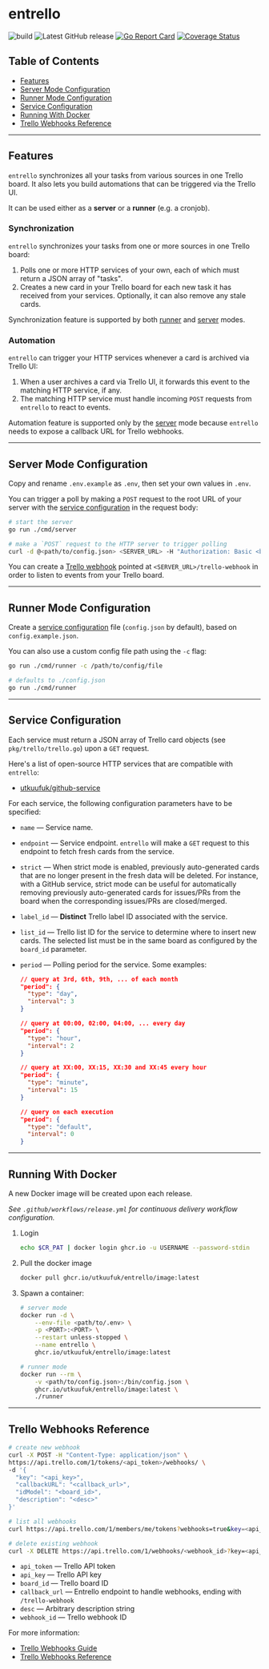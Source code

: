 # entrello
![build](https://github.com/utkuufuk/entrello/workflows/entrello/badge.svg?branch=master)
![Latest GitHub release](https://img.shields.io/github/release/utkuufuk/entrello.svg)
[![Go Report Card](https://goreportcard.com/badge/github.com/utkuufuk/entrello)](https://goreportcard.com/report/github.com/utkuufuk/entrello)
[![Coverage Status](https://coveralls.io/repos/github/utkuufuk/entrello/badge.svg)](https://coveralls.io/github/utkuufuk/entrello)

## Table of Contents
- [Features](#features)
- [Server Mode Configuration](#server-mode-configuration)
- [Runner Mode Configuration](#runner-mode-configuration)
- [Service Configuration](#service-configuration)
- [Running With Docker](#running-with-docker)
- [Trello Webhooks Reference](#trello-webhooks-reference)

---

## Features
`entrello` synchronizes all your tasks from various sources in one Trello board. It also lets you build automations that can be triggered via the Trello UI.

It can be used either as a **server** or a **runner** (e.g. a cronjob).

### Synchronization
`entrello` synchronizes your tasks from one or more sources in one Trello board:
1. Polls one or more HTTP services of your own, each of which must return a JSON array of "tasks".
2. Creates a new card in your Trello board for each new task it has received from your services. Optionally, it can also remove any stale cards.

Synchronization feature is supported by both [runner](#runner-mode-configuration) and [server](#server-mode-configuration) modes.

### Automation
`entrello` can trigger your HTTP services whenever a card is archived via Trello UI:
1. When a user archives a card via Trello UI, it forwards this event to the matching HTTP service, if any.
2. The matching HTTP service must handle incoming `POST` requests from `entrello` to react to events.

Automation feature is supported only by the [server](#server-mode-configuration) mode because `entrello` needs to expose a callback URL for Trello webhooks.

---

## Server Mode Configuration
Copy and rename `.env.example` as `.env`, then set your own values in `.env`.

You can trigger a poll by making a `POST` request to the root URL of your server with the [service configuration](#service-configuration) in the request body:

```sh
# start the server
go run ./cmd/server

# make a `POST` request to the HTTP server to trigger polling
curl -d @<path/to/config.json> <SERVER_URL> -H "Authorization: Basic <base64(<USERNAME>:<PASSWORD>)>"
```

You can create a [Trello webhook](#trello-webhooks-reference) pointed at `<SERVER_URL>/trello-webhook` in order to listen to events from your Trello board.

---

## Runner Mode Configuration
Create a [service configuration](#service-configuration) file (`config.json` by default), based on `config.example.json`.

You can also use a custom config file path using the `-c` flag:
```sh
go run ./cmd/runner -c /path/to/config/file

# defaults to ./config.json
go run ./cmd/runner
```

---

## Service Configuration
Each service must return a JSON array of Trello card objects (see `pkg/trello/trello.go`) upon a `GET` request. 

Here's a list of open-source HTTP services that are compatible with `entrello`:
- [utkuufuk/github-service](https://github.com/utkuufuk/github-service)

For each service, the following configuration parameters have to be specified:

- `name` &mdash; Service name.

- `endpoint` &mdash; Service endpoint. `entrello` will make a `GET` request to this endpoint to fetch fresh cards from the service.

- `strict` &mdash; When strict mode is enabled, previously auto-generated cards that are no longer present in the fresh data will be deleted. For instance, with a GitHub service, strict mode can be useful for automatically removing previously auto-generated cards for issues/PRs from the board when the corresponding issues/PRs are closed/merged.

- `label_id` &mdash; **Distinct** Trello label ID associated with the service.

- `list_id` &mdash; Trello list ID for the service to determine where to insert new cards. The selected list must be in the same board as configured by the `board_id` parameter.

- `period` &mdash; Polling period for the service. Some examples:
    ```json
    // query at 3rd, 6th, 9th, ... of each month
    "period": {
      "type": "day",
      "interval": 3
    }

    // query at 00:00, 02:00, 04:00, ... every day
    "period": {
      "type": "hour",
      "interval": 2
    }

    // query at XX:00, XX:15, XX:30 and XX:45 every hour
    "period": {
      "type": "minute",
      "interval": 15
    }

    // query on each execution
    "period": {
      "type": "default",
      "interval": 0
    }
    ```

---

## Running With Docker
A new Docker image will be created upon each release.

*See `.github/workflows/release.yml` for continuous delivery workflow configuration.*

1. Login
    ```sh
    echo $CR_PAT | docker login ghcr.io -u USERNAME --password-stdin
    ```

2. Pull the docker image
    ```sh
    docker pull ghcr.io/utkuufuk/entrello/image:latest
    ```

3. Spawn a container:
    ```sh
    # server mode
    docker run -d \
        --env-file <path/to/.env> \
        -p <PORT>:<PORT> \
        --restart unless-stopped \
        --name entrello \
        ghcr.io/utkuufuk/entrello/image:latest

    # runner mode
    docker run --rm \
        -v <path/to/config.json>:/bin/config.json \
        ghcr.io/utkuufuk/entrello/image:latest \
        ./runner
    ```

---

## Trello Webhooks Reference
```sh
# create new webhook
curl -X POST -H "Content-Type: application/json" \
https://api.trello.com/1/tokens/<api_token>/webhooks/ \
-d '{
  "key": "<api_key>",
  "callbackURL": "<callback_url>",
  "idModel": "<board_id>",
  "description": "<desc>"
}'

# list all webhooks
curl https://api.trello.com/1/members/me/tokens?webhooks=true&key=<api_key>&token=<api_token>

# delete existing webhook
curl -X DELETE https://api.trello.com/1/webhooks/<webhook_id>?key=<api_key>&token=<api_token>
```

* `api_token` &mdash; Trello API token
* `api_key` &mdash; Trello API key
* `board_id` &mdash; Trello board ID
* `callback_url` &mdash; Entrello endpoint to handle webhooks, ending with `/trello-webhook`
* `desc` &mdash; Arbitrary description string
* `webhook_id` &mdash; Trello webhook ID

For more information:
* [Trello Webhooks Guide](https://developer.atlassian.com/cloud/trello/guides/rest-api/webhooks/)
* [Trello Webhooks Reference](https://developer.atlassian.com/cloud/trello/rest/#api-group-Webhooks)
